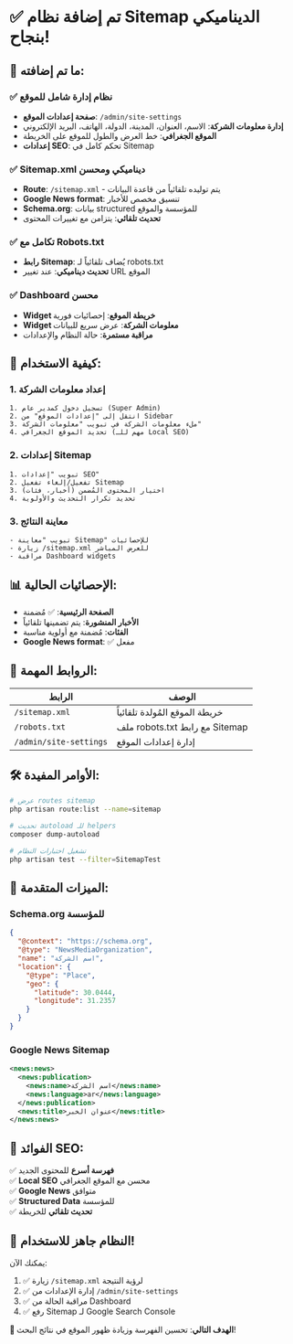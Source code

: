 # ✅ تم إضافة نظام Sitemap الديناميكي بنجاح!

## 🚀 ما تم إضافته:

### ✅ نظام إدارة شامل للموقع
- **صفحة إعدادات الموقع**: `/admin/site-settings`
- **إدارة معلومات الشركة**: الاسم، العنوان، المدينة، الدولة، الهاتف، البريد الإلكتروني
- **الموقع الجغرافي**: خط العرض والطول للموقع على الخريطة
- **إعدادات SEO**: تحكم كامل في Sitemap

### ✅ Sitemap.xml ديناميكي ومحسن
- **Route**: `/sitemap.xml` - يتم توليده تلقائياً من قاعدة البيانات
- **Google News format**: تنسيق مخصص للأخبار
- **Schema.org**: بيانات structured للمؤسسة والموقع
- **تحديث تلقائي**: يتزامن مع تغييرات المحتوى

### ✅ تكامل مع Robots.txt
- **رابط Sitemap**: يُضاف تلقائياً لـ robots.txt
- **تحديث ديناميكي**: عند تغيير URL الموقع

### ✅ Dashboard محسن
- **Widget خريطة الموقع**: إحصائيات فورية
- **Widget معلومات الشركة**: عرض سريع للبيانات
- **مراقبة مستمرة**: حالة النظام والإعدادات

## 🎯 كيفية الاستخدام:

### 1. إعداد معلومات الشركة
```
1. تسجيل دخول كمدير عام (Super Admin)
2. انتقل إلى "إعدادات الموقع" من Sidebar
3. ملء معلومات الشركة في تبويب "معلومات الشركة"
4. تحديد الموقع الجغرافي (مهم للـ Local SEO)
```

### 2. إعدادات Sitemap
```
1. تبويب "إعدادات SEO"
2. تفعيل/إلغاء تفعيل Sitemap
3. اختيار المحتوى المُضمن (أخبار، فئات)
4. تحديد تكرار التحديث والأولوية
```

### 3. معاينة النتائج
```
- تبويب "معاينة Sitemap" للإحصائيات
- زيارة /sitemap.xml للعرض المباشر
- مراقبة Dashboard widgets
```

## 📊 الإحصائيات الحالية:
- **الصفحة الرئيسية**: ✅ مُضمنة
- **الأخبار المنشورة**: يتم تضمينها تلقائياً
- **الفئات**: مُضمنة مع أولوية مناسبة
- **Google News format**: ✅ مفعل

## 🔗 الروابط المهمة:

| الرابط | الوصف |
|--------|--------|
| `/sitemap.xml` | خريطة الموقع المُولدة تلقائياً |
| `/robots.txt` | ملف robots.txt مع رابط Sitemap |
| `/admin/site-settings` | إدارة إعدادات الموقع |

## 🛠️ الأوامر المفيدة:

```bash
# عرض routes sitemap
php artisan route:list --name=sitemap

# تحديث autoload للـ helpers
composer dump-autoload

# تشغيل اختبارات النظام
php artisan test --filter=SitemapTest
```

## 🎨 الميزات المتقدمة:

### Schema.org للمؤسسة
```json
{
  "@context": "https://schema.org",
  "@type": "NewsMediaOrganization",
  "name": "اسم الشركة",
  "location": {
    "@type": "Place",
    "geo": {
      "latitude": 30.0444,
      "longitude": 31.2357
    }
  }
}
```

### Google News Sitemap
```xml
<news:news>
  <news:publication>
    <news:name>اسم الشركة</news:name>
    <news:language>ar</news:language>
  </news:publication>
  <news:title>عنوان الخبر</news:title>
</news:news>
```

## 🚀 الفوائد SEO:

✅ **فهرسة أسرع** للمحتوى الجديد  
✅ **Local SEO** محسن مع الموقع الجغرافي  
✅ **Google News** متوافق  
✅ **Structured Data** للمؤسسة  
✅ **تحديث تلقائي** للخريطة  

## 🎉 النظام جاهز للاستخدام!

يمكنك الآن:
1. ✅ زيارة `/sitemap.xml` لرؤية النتيجة
2. ✅ إدارة الإعدادات من `/admin/site-settings`
3. ✅ مراقبة الحالة من Dashboard
4. ✅ رفع Sitemap لـ Google Search Console

**🎯 الهدف التالي**: تحسين الفهرسة وزيادة ظهور الموقع في نتائج البحث!
